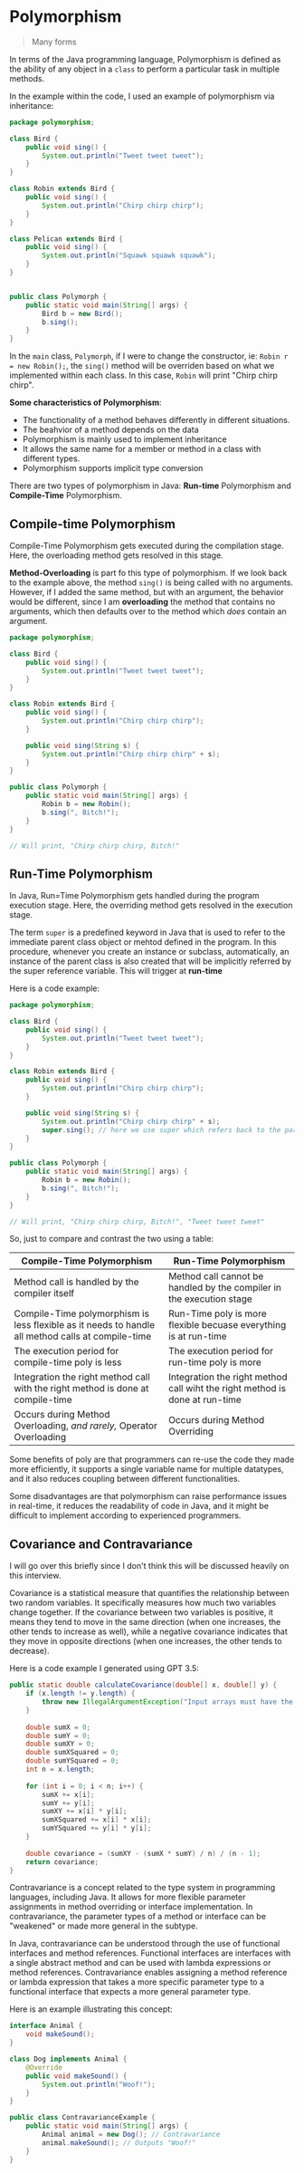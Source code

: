 # Polymorphism

> Many forms

In terms of the Java programming language, Polymorphism is defined as the ability of any object in a `class` to perform a particular task in multiple methods.

In the example within the code, I used an example of polymorphism via inheritance:

```java
package polymorphism;

class Bird {
    public void sing() {
        System.out.println("Tweet tweet tweet");
    }
}

class Robin extends Bird {
    public void sing() {
        System.out.println("Chirp chirp chirp");
    }
}

class Pelican extends Bird {
    public void sing() {
        System.out.println("Squawk squawk squawk");
    }
}


public class Polymorph {
    public static void main(String[] args) {
        Bird b = new Bird();
        b.sing();
    }
}
```

In the `main` class, `Polymorph`, if I were to change the constructor, ie: `Robin r = new Robin();`, the `sing()` method will be overriden based on what we implemented within each class. In this case, `Robin` will print "Chirp chirp chirp".

**Some characteristics of Polymorphism**:
- The functionality of a method behaves differently in different situations.
- The beahvior of a method depends on the data
- Polymorphism is mainly used to implement inheritance
- It allows the same name for a member or method in a class with different types.
- Polymorphism supports implicit type conversion

There are two types of polymorphism in Java: **Run-time** Polymorphism and **Compile-Time** Polymorphism.

## Compile-time Polymorphism

Compile-Time Polymorphism gets executed during the compilation stage. Here, the overloading method gets resolved in this stage.

**Method-Overloading** is part fo this type of polymorphism. If we look back to the example above, the method `sing()` is being called with no arguments. However, if I added the same method, but with an argument, the behavior would be different, since I am **overloading** the method that contains no arguments, which then defaults over to the method which *does* contain an argument.

```java
package polymorphism;

class Bird {
    public void sing() {
        System.out.println("Tweet tweet tweet");
    }
}

class Robin extends Bird {
    public void sing() {
        System.out.println("Chirp chirp chirp");
    }

    public void sing(String s) {
        System.out.println("Chirp chirp chirp" + s);
    }
}

public class Polymorph {
    public static void main(String[] args) {
        Robin b = new Robin();
        b.sing(", Bitch!");
    }
}

// Will print, "Chirp chirp chirp, Bitch!"
```

## Run-Time Polymorphism

In Java, Run=Time Polymorphism gets handled during the program execution stage. Here, the overriding method gets resolved in the execution stage.

The term `super` is a predefined keyword in Java that is used to refer to the immediate parent class object or mehtod defined in the program. In this procedure, whenever you create an instance or subclass, automatically, an instance of the parent class is also created that will be implicitly referred by the super reference variable. This will trigger at **run-time**

Here is a code example:

```java
package polymorphism;

class Bird {
    public void sing() {
        System.out.println("Tweet tweet tweet");
    }
}

class Robin extends Bird {
    public void sing() {
        System.out.println("Chirp chirp chirp");
    }

    public void sing(String s) {
        System.out.println("Chirp chirp chirp" + s);
        super.sing(); // here we use super which refers back to the parent class, Bird.
    }
}

public class Polymorph {
    public static void main(String[] args) {
        Robin b = new Robin();
        b.sing(", Bitch!");
    }
}

// Will print, "Chirp chirp chirp, Bitch!", "Tweet tweet tweet"
```
So, just to compare and contrast the two using a table:

| Compile-Time Polymorphism | Run-Time Polymorphism |
| ------------------------- | --------------------- |
| Method call is handled by the compiler itself | Method call cannot be handled by the compiler in the execution stage |
| Compile-Time polymorphism is less flexible as it needs to handle all method calls at compile-time | Run-Time poly is more flexible becuase everything is at run-time|
| The execution period for compile-time poly is less | The execution period for run-time poly is more |
| Integration the right method call with the right method is done at compile-time | Integration the right method call wiht the right method is done at run-time |
| Occurs during Method Overloading, *and rarely,* Operator Overloading | Occurs during Method Overriding


Some benefits of poly are that programmers can re-use the code they made more efficiently, it supports a single variable name for multiple datatypes, and it also reduces coupling between different functionalities.

Some disadvantages are that polymorphism can raise performance issues in real-time, it reduces the readability of code in Java, and it might be difficult to implement according to experienced programmers. 

## Covariance and Contravariance

I will go over this briefly since I don't think this will be discussed heavily on this interview.

Covariance is a statistical measure that quantifies the relationship between two random variables. It specifically measures how much two variables change together. If the covariance between two variables is positive, it means they tend to move in the same direction (when one increases, the other tends to increase as well), while a negative covariance indicates that they move in opposite directions (when one increases, the other tends to decrease).

Here is a code example I generated using GPT 3.5:

```java
public static double calculateCovariance(double[] x, double[] y) {
    if (x.length != y.length) {
        throw new IllegalArgumentException("Input arrays must have the same length");
    }
    
    double sumX = 0;
    double sumY = 0;
    double sumXY = 0;
    double sumXSquared = 0;
    double sumYSquared = 0;
    int n = x.length;
    
    for (int i = 0; i < n; i++) {
        sumX += x[i];
        sumY += y[i];
        sumXY += x[i] * y[i];
        sumXSquared += x[i] * x[i];
        sumYSquared += y[i] * y[i];
    }
    
    double covariance = (sumXY - (sumX * sumY) / n) / (n - 1);
    return covariance;
}
```

Contravariance is a concept related to the type system in programming languages, including Java. It allows for more flexible parameter assignments in method overriding or interface implementation. In contravariance, the parameter types of a method or interface can be "weakened" or made more general in the subtype.

In Java, contravariance can be understood through the use of functional interfaces and method references. Functional interfaces are interfaces with a single abstract method and can be used with lambda expressions or method references. Contravariance enables assigning a method reference or lambda expression that takes a more specific parameter type to a functional interface that expects a more general parameter type.

Here is an example illustrating this concept:

```java
interface Animal {
    void makeSound();
}

class Dog implements Animal {
    @Override
    public void makeSound() {
        System.out.println("Woof!");
    }
}

public class ContravarianceExample {
    public static void main(String[] args) {
        Animal animal = new Dog(); // Contravariance
        animal.makeSound(); // Outputs "Woof!"
    }
}
```